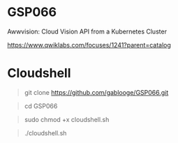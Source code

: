# GSP066

Awwvision: Cloud Vision API from a Kubernetes Cluster

https://www.qwiklabs.com/focuses/1241?parent=catalog


# Cloudshell
> git clone https://github.com/gablooge/GSP066.git

> cd GSP066

> sudo chmod +x cloudshell.sh

> ./cloudshell.sh
